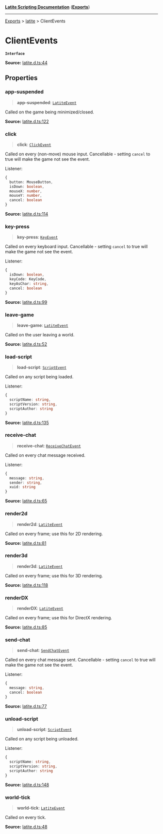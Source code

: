 [**Latite Scripting Documentation**](../../README.md) ([**Exports**](../../exports.md))

---

[Exports](../../exports.md) > [latite](../index.md) > ClientEvents

# ClientEvents

**`Interface`**

**Source:** [latite.d.ts:44](https://github.com/LatiteScripting/latitescripting.github.io/blob/1a915c6/definitions/latite.d.ts#L44)

## Properties

### app-suspended

> **app-suspended**: [`LatiteEvent`](interface.LatiteEvent.md)

Called on the game being minimized/closed.

**Source:** [latite.d.ts:122](https://github.com/LatiteScripting/latitescripting.github.io/blob/1a915c6/definitions/latite.d.ts#L122)

### click

> **click**: [`ClickEvent`](interface.ClickEvent.md)

Called on every (non-move) mouse input. Cancellable - setting `cancel` to true will make the game not see the event.

Listener:

```ts
{
  button: MouseButton,
  isDown: boolean,
  mouseX: number,
  mouseY: number,
  cancel: boolean
}
```

**Source:** [latite.d.ts:114](https://github.com/LatiteScripting/latitescripting.github.io/blob/1a915c6/definitions/latite.d.ts#L114)

### key-press

> **key-press**: [`KeyEvent`](interface.KeyEvent.md)

Called on every keyboard input. Cancellable - setting `cancel` to true will make the game not see the event.

Listener:

```ts
{
  isDown: boolean,
  keyCode: KeyCode,
  keyAsChar: string,
  cancel: boolean
}
```

**Source:** [latite.d.ts:99](https://github.com/LatiteScripting/latitescripting.github.io/blob/1a915c6/definitions/latite.d.ts#L99)

### leave-game

> **leave-game**: [`LatiteEvent`](interface.LatiteEvent.md)

Called on the user leaving a world.

**Source:** [latite.d.ts:52](https://github.com/LatiteScripting/latitescripting.github.io/blob/1a915c6/definitions/latite.d.ts#L52)

### load-script

> **load-script**: [`ScriptEvent`](interface.ScriptEvent.md)

Called on any script being loaded.

Listener:

```ts
{
  scriptName: string,
  scriptVersion: string,
  scriptAuthor: string
}
```

**Source:** [latite.d.ts:135](https://github.com/LatiteScripting/latitescripting.github.io/blob/1a915c6/definitions/latite.d.ts#L135)

### receive-chat

> **receive-chat**: [`ReceiveChatEvent`](interface.ReceiveChatEvent.md)

Called on every chat message received.

Listener:

```ts
{
  message: string,
  sender: string,
  xuid: string
}
```

**Source:** [latite.d.ts:65](https://github.com/LatiteScripting/latitescripting.github.io/blob/1a915c6/definitions/latite.d.ts#L65)

### render2d

> **render2d**: [`LatiteEvent`](interface.LatiteEvent.md)

Called on every frame; use this for 2D rendering.

**Source:** [latite.d.ts:81](https://github.com/LatiteScripting/latitescripting.github.io/blob/1a915c6/definitions/latite.d.ts#L81)

### render3d

> **render3d**: [`LatiteEvent`](interface.LatiteEvent.md)

Called on every frame; use this for 3D rendering.

**Source:** [latite.d.ts:118](https://github.com/LatiteScripting/latitescripting.github.io/blob/1a915c6/definitions/latite.d.ts#L118)

### renderDX

> **renderDX**: [`LatiteEvent`](interface.LatiteEvent.md)

Called on every frame; use this for DirectX rendering.

**Source:** [latite.d.ts:85](https://github.com/LatiteScripting/latitescripting.github.io/blob/1a915c6/definitions/latite.d.ts#L85)

### send-chat

> **send-chat**: [`SendChatEvent`](interface.SendChatEvent.md)

Called on every chat message sent. Cancellable - setting `cancel` to true will make the game not see the event.

Listener:

```ts
{
  message: string,
  cancel: boolean
}
```

**Source:** [latite.d.ts:77](https://github.com/LatiteScripting/latitescripting.github.io/blob/1a915c6/definitions/latite.d.ts#L77)

### unload-script

> **unload-script**: [`ScriptEvent`](interface.ScriptEvent.md)

Called on any script being unloaded.

Listener:

```ts
{
  scriptName: string,
  scriptVersion: string,
  scriptAuthor: string
}
```

**Source:** [latite.d.ts:148](https://github.com/LatiteScripting/latitescripting.github.io/blob/1a915c6/definitions/latite.d.ts#L148)

### world-tick

> **world-tick**: [`LatiteEvent`](interface.LatiteEvent.md)

Called on every tick.

**Source:** [latite.d.ts:48](https://github.com/LatiteScripting/latitescripting.github.io/blob/1a915c6/definitions/latite.d.ts#L48)
